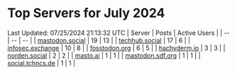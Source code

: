 # Top Servers for July 2024
Last Updated: 07/25/2024 21:13:32 UTC
| Server | Posts | Active Users |
| -- | -- | -- |
| [mastodon.social](https://mastodon.social/tags/PowerShell) | 19 | 13 |
| [techhub.social](https://techhub.social/tags/PowerShell) | 17 | 6 |
| [infosec.exchange](https://infosec.exchange/tags/PowerShell) | 10 | 8 |
| [fosstodon.org](https://fosstodon.org/tags/PowerShell) | 6 | 5 |
| [hachyderm.io](https://hachyderm.io/tags/PowerShell) | 3 | 3 |
| [norden.social](https://norden.social/tags/PowerShell) | 2 | 2 |
| [masto.ai](https://masto.ai/tags/PowerShell) | 1 | 1 |
| [mastodon.sdf.org](https://mastodon.sdf.org/tags/PowerShell) | 1 | 1 |
| [social.tchncs.de](https://social.tchncs.de/tags/PowerShell) | 1 | 1 |
